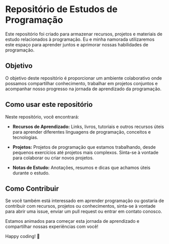 # Repositório de Estudos de Programação

Este repositório foi criado para armazenar recursos, projetos e materiais de estudo relacionados à programação. Eu e minha namorada utilizaremos este espaço para aprender juntos e aprimorar nossas habilidades de programação.

## Objetivo

O objetivo deste repositório é proporcionar um ambiente colaborativo onde possamos compartilhar conhecimento, trabalhar em projetos conjuntos e acompanhar nosso progresso na jornada de aprendizado da programação.

## Como usar este repositório

Neste repositório, você encontrará:

- **Recursos de Aprendizado:** Links, livros, tutoriais e outros recursos úteis para aprender diferentes linguagens de programação, conceitos e tecnologias.

- **Projetos:** Projetos de programação que estamos trabalhando, desde pequenos exercícios até projetos mais complexos. Sinta-se à vontade para colaborar ou criar novos projetos.

- **Notas de Estudo:** Anotações, resumos e dicas que achamos úteis durante o estudo.

## Como Contribuir

Se você também está interessado em aprender programação ou gostaria de contribuir com recursos, projetos ou conhecimentos, sinta-se à vontade para abrir uma issue, enviar um pull request ou entrar em contato conosco.

Estamos animados para começar esta jornada de aprendizado e compartilhar nossas experiências com você!

Happy coding! 🚀
